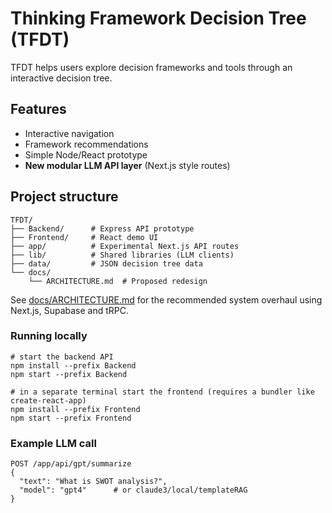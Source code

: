 # Thinking Framework Decision Tree (TFDT)

TFDT helps users explore decision frameworks and tools through an interactive decision tree.

## Features
- Interactive navigation
- Framework recommendations
- Simple Node/React prototype
- **New modular LLM API layer** (Next.js style routes)

## Project structure
```
TFDT/
├── Backend/      # Express API prototype
├── Frontend/     # React demo UI
├── app/          # Experimental Next.js API routes
├── lib/          # Shared libraries (LLM clients)
├── data/         # JSON decision tree data
└── docs/
    └── ARCHITECTURE.md  # Proposed redesign
```

See [docs/ARCHITECTURE.md](docs/ARCHITECTURE.md) for the recommended system overhaul using Next.js, Supabase and tRPC.

### Running locally

```
# start the backend API
npm install --prefix Backend
npm start --prefix Backend

# in a separate terminal start the frontend (requires a bundler like create-react-app)
npm install --prefix Frontend
npm start --prefix Frontend
```

### Example LLM call

```
POST /app/api/gpt/summarize
{
  "text": "What is SWOT analysis?",
  "model": "gpt4"      # or claude3/local/templateRAG
}
```
